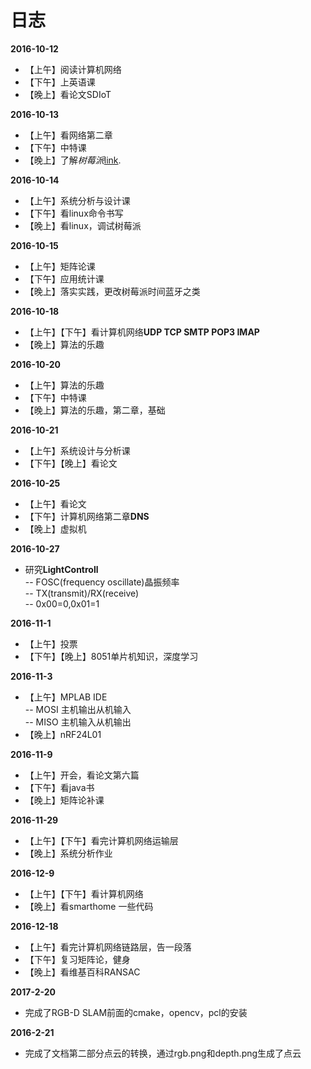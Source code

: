# 日志

**2016-10-12**  
- 【上午】阅读计算机网络  
- 【下午】上英语课
- 【晚上】看论文SDIoT  

**2016-10-13**  
- 【上午】看网络第二章  
- 【下午】中特课  
- 【晚上】了解*树莓派*[link](http://shumeipai.nxez.com/).  

**2016-10-14**  
- 【上午】系统分析与设计课 
- 【下午】看linux命令书写  
- 【晚上】看linux，调试树莓派  

**2016-10-15**  
- 【上午】矩阵论课  
- 【下午】应用统计课    
- 【晚上】落实实践，更改树莓派时间蓝牙之类  

**2016-10-18**  
- 【上午】【下午】看计算机网络**UDP TCP SMTP POP3 IMAP**  
- 【晚上】算法的乐趣  

**2016-10-20**  
- 【上午】算法的乐趣  
- 【下午】中特课  
- 【晚上】算法的乐趣，第二章，基础  

**2016-10-21**  
- 【上午】系统设计与分析课  
- 【下午】【晚上】看论文

**2016-10-25**  
- 【上午】看论文  
- 【下午】计算机网络第二章**DNS**  
- 【晚上】虚拟机  

**2016-10-27**  
- 研究**LightControll**  
-- FOSC(frequency oscillate)晶振频率  
-- TX(transmit)/RX(receive)  
-- 0x00=0,0x01=1  

**2016-11-1**  
- 【上午】投票  
- 【下午】【晚上】8051单片机知识，深度学习  

**2016-11-3**  
- 【上午】MPLAB IDE  
-- MOSI 主机输出从机输入  
-- MISO 主机输入从机输出  
- 【晚上】nRF24L01  

**2016-11-9**  
- 【上午】开会，看论文第六篇  
- 【下午】看java书  
- 【晚上】矩阵论补课  

**2016-11-29**  
- 【上午】【下午】看完计算机网络运输层  
- 【晚上】系统分析作业  

**2016-12-9**  
- 【上午】【下午】看计算机网络  
- 【晚上】看smarthome 一些代码  

**2016-12-18**  
- 【上午】看完计算机网络链路层，告一段落  
- 【下午】复习矩阵论，健身  
- 【晚上】看维基百科RANSAC

**2017-2-20**  
- 完成了RGB-D SLAM前面的cmake，opencv，pcl的安装  

**2016-2-21**  
- 完成了文档第二部分点云的转换，通过rgb.png和depth.png生成了点云

